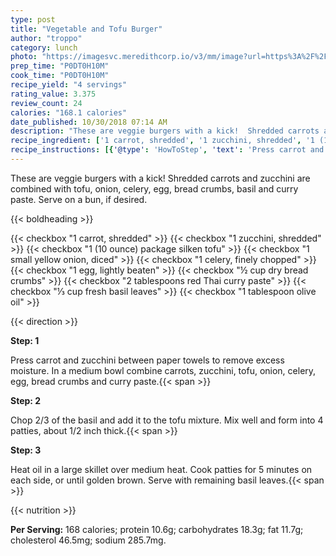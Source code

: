 ```yaml
---
type: post
title: "Vegetable and Tofu Burger"
author: "troppo"
category: lunch
photo: "https://imagesvc.meredithcorp.io/v3/mm/image?url=https%3A%2F%2Fimages.media-allrecipes.com%2Fuserphotos%2F3590992.jpg"
prep_time: "P0DT0H10M"
cook_time: "P0DT0H10M"
recipe_yield: "4 servings"
rating_value: 3.375
review_count: 24
calories: "168.1 calories"
date_published: 10/30/2018 07:14 AM
description: "These are veggie burgers with a kick!  Shredded carrots and zucchini are combined with tofu, onion, celery, egg, bread crumbs, basil and curry paste.  Serve on a bun, if desired."
recipe_ingredient: ['1 carrot, shredded', '1 zucchini, shredded', '1 (10 ounce) package silken tofu', '1 small yellow onion, diced', '1 celery, finely chopped', '1 egg, lightly beaten', '½ cup dry bread crumbs', '2 tablespoons red Thai curry paste', '⅓ cup fresh basil leaves', '1 tablespoon olive oil']
recipe_instructions: [{'@type': 'HowToStep', 'text': 'Press carrot and zucchini between paper towels to remove excess moisture.  In a medium bowl combine carrots, zucchini, tofu, onion, celery, egg, bread crumbs and curry paste.\n'}, {'@type': 'HowToStep', 'text': 'Chop 2/3 of the basil and add it to the tofu mixture.  Mix well and form into 4 patties, about 1/2 inch thick.\n'}, {'@type': 'HowToStep', 'text': 'Heat oil in a large skillet over medium heat.  Cook patties for 5 minutes on each side, or until golden brown.  Serve with remaining basil leaves.\n'}]
---
```


These are veggie burgers with a kick!  Shredded carrots and zucchini are combined with tofu, onion, celery, egg, bread crumbs, basil and curry paste.  Serve on a bun, if desired. 

{{< boldheading >}}

{{< checkbox "1  carrot, shredded" >}}
{{< checkbox "1  zucchini, shredded" >}}
{{< checkbox "1 (10 ounce) package silken tofu" >}}
{{< checkbox "1 small yellow onion, diced" >}}
{{< checkbox "1  celery, finely chopped" >}}
{{< checkbox "1  egg, lightly beaten" >}}
{{< checkbox "½ cup dry bread crumbs" >}}
{{< checkbox "2 tablespoons red Thai curry paste" >}}
{{< checkbox "⅓ cup fresh basil leaves" >}}
{{< checkbox "1 tablespoon olive oil" >}}


{{< direction >}}

**Step: 1**

Press carrot and zucchini between paper towels to remove excess moisture.  In a medium bowl combine carrots, zucchini, tofu, onion, celery, egg, bread crumbs and curry paste.{{< span >}}

**Step: 2**

Chop 2/3 of the basil and add it to the tofu mixture.  Mix well and form into 4 patties, about 1/2 inch thick.{{< span >}}

**Step: 3**

Heat oil in a large skillet over medium heat.  Cook patties for 5 minutes on each side, or until golden brown.  Serve with remaining basil leaves.{{< span >}}

{{< nutrition >}}

**Per Serving:** 168 calories; protein 10.6g; carbohydrates 18.3g; fat 11.7g; cholesterol 46.5mg; sodium 285.7mg.
